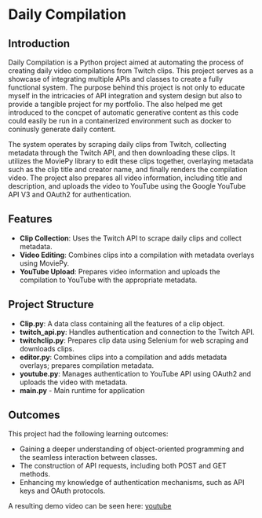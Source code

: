 # Daily Compilation

## Introduction

Daily Compilation is a Python project aimed at automating the process of creating daily video compilations from Twitch clips. This project serves as a showcase of integrating multiple APIs and classes to create a fully functional system. The purpose behind this project is not only to educate myself in the intricacies of API integration and system design but also to provide a tangible project for my portfolio. The also helped me get introduced to the concpet of automatic generative content as this code could easily be run in a containerized environment such as docker to coninusly generate daily content.

The system operates by scraping daily clips from Twitch, collecting metadata through the Twitch API, and then downloading these clips. It utilizes the MoviePy library to edit these clips together, overlaying metadata such as the clip title and creator name, and finally renders the compilation video. The project also prepares all video information, including title and description, and uploads the video to YouTube using the Google YouTube API V3 and OAuth2 for authentication.

## Features

- **Clip Collection**: Uses the Twitch API to scrape daily clips and collect metadata.
- **Video Editing**: Combines clips into a compilation with metadata overlays using MoviePy.
- **YouTube Upload**: Prepares video information and uploads the compilation to YouTube with the appropriate metadata.

## **Project Structure**
- **Clip.py**: A data class containing all the features of a clip object.
- **twitch_api.py**: Handles authentication and connection to the Twitch API.
- **twitchclip.py**: Prepares clip data using Selenium for web scraping and downloads clips.
- **editor.py**: Combines clips into a compilation and adds metadata overlays; prepares compilation metadata.
- **youtube.py**: Manages authentication to YouTube API using OAuth2 and uploads the video with metadata.
- **main.py** - Main runtime for application

## **Outcomes**

This project had the following learning outcomes:

- Gaining a deeper understanding of object-oriented programming and the seamless interaction between classes.
- The construction of API requests, including both POST and GET methods.
- Enhancing my knowledge of authentication mechanisms, such as API keys and OAuth protocols.

A resulting demo video can be seen here: [youtube](https://www.youtube.com/watch?v=SV0aSnYj29Y) 

